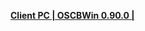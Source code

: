 **[Client PC | OSCBWin 0.90.0 |  ](https://autopatchos.starrails.com/client/download/20230202113937_NE7YVwlt4XBAMuNL/StarRail_0.90.0.zip)**
